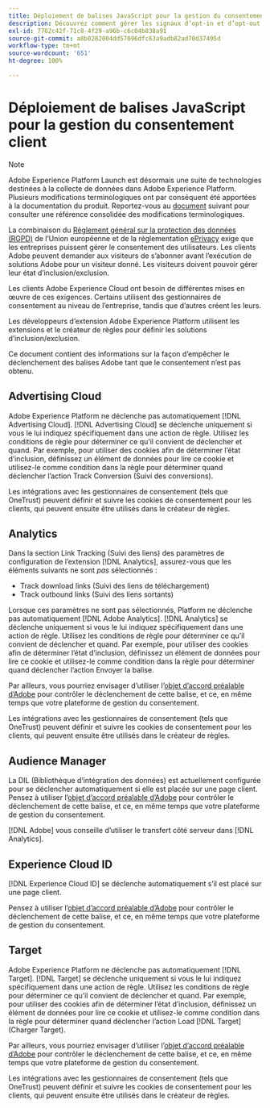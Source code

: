 ```yaml
---
title: Déploiement de balises JavaScript pour la gestion du consentement client
description: Découvrez comment gérer les signaux d’opt-in et d’opt-out des clients pour diverses solutions d’Adobe dans Adobe Experience Platform.
exl-id: 7762c42f-71c8-4f29-a96b-c6c04b838a91
source-git-commit: a8b0282004dd57096dfc63a9adb82ad70d37495d
workflow-type: tm+mt
source-wordcount: '651'
ht-degree: 100%

---
```


# Déploiement de balises JavaScript pour la gestion du consentement client

>[!NOTE]
>
>Adobe Experience Platform Launch est désormais une suite de technologies destinées à la collecte de données dans Adobe Experience Platform. Plusieurs modifications terminologiques ont par conséquent été apportées à la documentation du produit. Reportez-vous au [document](../../term-updates.md) suivant pour consulter une référence consolidée des modifications terminologiques.

La combinaison du [Règlement général sur la protection des données (RGPD)](https://gdpr-info.eu/art-7-gdpr/) de l’Union européenne et de la réglementation [ePrivacy](https://medium.com/mydata/consent-lost-gdpr-and-found-eprivacy-e85cf881ffb) exige que les entreprises puissent gérer le consentement des utilisateurs. Les clients Adobe peuvent demander aux visiteurs de sʼabonner avant lʼexécution de solutions Adobe pour un visiteur donné. Les visiteurs doivent pouvoir gérer leur état d’inclusion/exclusion.

Les clients Adobe Experience Cloud ont besoin de différentes mises en œuvre de ces exigences. Certains utilisent des gestionnaires de consentement au niveau de l’entreprise, tandis que d’autres créent les leurs.

Les développeurs dʼextension Adobe Experience Platform utilisent les extensions et le créateur de règles pour définir les solutions dʼinclusion/exclusion.

Ce document contient des informations sur la façon d’empêcher le déclenchement des balises Adobe tant que le consentement n’est pas obtenu.

## Advertising Cloud

Adobe Experience Platform ne déclenche pas automatiquement [!DNL Advertising Cloud]. [!DNL Advertising Cloud] se déclenche uniquement si vous le lui indiquez spécifiquement dans une action de règle. Utilisez les conditions de règle pour déterminer ce qu’il convient de déclencher et quand. Par exemple, pour utiliser des cookies afin de déterminer l’état d’inclusion, définissez un élément de données pour lire ce cookie et utilisez-le comme condition dans la règle pour déterminer quand déclencher l’action Track Conversion (Suivi des conversions).

Les intégrations avec les gestionnaires de consentement (tels que OneTrust) peuvent définir et suivre les cookies de consentement pour les clients, qui peuvent ensuite être utilisés dans le créateur de règles.

## Analytics

Dans la section Link Tracking (Suivi des liens) des paramètres de configuration de l’extension [!DNL Analytics], assurez-vous que les éléments suivants ne sont *pas* sélectionnés :

* Track download links (Suivi des liens de téléchargement)
* Track outbound links (Suivi des liens sortants)

Lorsque ces paramètres ne sont pas sélectionnés, Platform ne déclenche pas automatiquement [!DNL Adobe Analytics]. [!DNL Analytics] se déclenche uniquement si vous le lui indiquez spécifiquement dans une action de règle. Utilisez les conditions de règle pour déterminer ce qu’il convient de déclencher et quand. Par exemple, pour utiliser des cookies afin de déterminer l’état d’inclusion, définissez un élément de données pour lire ce cookie et utilisez-le comme condition dans la règle pour déterminer quand déclencher l’action Envoyer la balise.

Par ailleurs, vous pourriez envisager d’utiliser l’[objet d’accord préalable d’Adobe](https://experienceleague.adobe.com/docs/id-service/using/implementation/opt-in-service/optin-overview.html?lang=fr) pour contrôler le déclenchement de cette balise, et ce, en même temps que votre plateforme de gestion du consentement.

Les intégrations avec les gestionnaires de consentement (tels que OneTrust) peuvent définir et suivre les cookies de consentement pour les clients, qui peuvent ensuite être utilisés dans le créateur de règles.

## Audience Manager

La DIL (Bibliothèque d’intégration des données) est actuellement configurée pour se déclencher automatiquement si elle est placée sur une page client. Pensez à utiliser l’[objet d’accord préalable d’Adobe](https://experienceleague.adobe.com/docs/id-service/using/implementation/opt-in-service/optin-overview.html) pour contrôler le déclenchement de cette balise, et ce, en même temps que votre plateforme de gestion du consentement.

[!DNL Adobe] vous conseille d’utiliser le transfert côté serveur dans [!DNL Analytics].

## Experience Cloud ID

[!DNL Experience Cloud ID] se déclenche automatiquement s’il est placé sur une page client.

Pensez à utiliser l’[objet d’accord préalable d’Adobe](https://experienceleague.adobe.com/docs/id-service/using/implementation/opt-in-service/optin-overview.html) pour contrôler le déclenchement de cette balise, et ce, en même temps que votre plateforme de gestion du consentement.

## Target

Adobe Experience Platform ne déclenche pas automatiquement [!DNL Target]. [!DNL Target] se déclenche uniquement si vous le lui indiquez spécifiquement dans une action de règle. Utilisez les conditions de règle pour déterminer ce qu’il convient de déclencher et quand. Par exemple, pour utiliser des cookies afin de déterminer l’état d’inclusion, définissez un élément de données pour lire ce cookie et utilisez-le comme condition dans la règle pour déterminer quand déclencher l’action Load [!DNL Target] (Charger Target).

Par ailleurs, vous pourriez envisager d’utiliser l’[objet d’accord préalable d’Adobe](https://experienceleague.adobe.com/docs/id-service/using/implementation/opt-in-service/optin-overview.html) pour contrôler le déclenchement de cette balise, et ce, en même temps que votre plateforme de gestion du consentement.

Les intégrations avec les gestionnaires de consentement (tels que OneTrust) peuvent définir et suivre les cookies de consentement pour les clients, qui peuvent ensuite être utilisés dans le créateur de règles.
